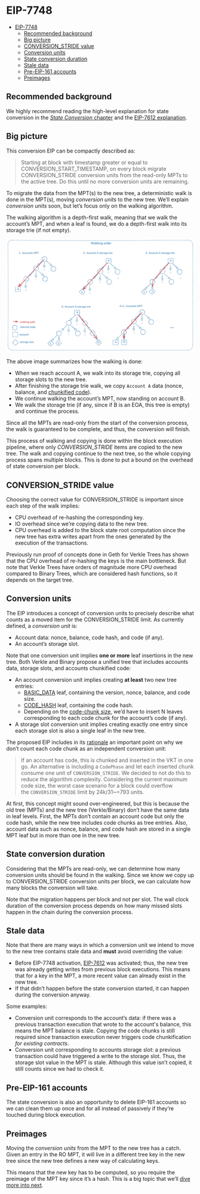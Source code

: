 # EIP-7748

- [EIP-7748](#eip-7748)
  - [Recommended background](#recommended-background)
  - [Big picture](#big-picture)
  - [CONVERSION\_STRIDE value](#conversion_stride-value)
  - [Conversion units](#conversion-units)
  - [State conversion duration](#state-conversion-duration)
  - [Stale data](#stale-data)
  - [Pre-EIP-161 accounts](#pre-eip-161-accounts)
  - [Preimages](#preimages)

## Recommended background

We highly recommend reading the high-level explanation for state conversion in the [*State Conversion* chapter](./intro.md) and the [EIP-7612 explanation](./eip-7612.md).

## Big picture

This conversion EIP can be compactly described as:

> Starting at block with timestamp greater or equal to CONVERSION_START_TIMESTAMP, on every block migrate CONVERSION_STRIDE conversion units from the read-only MPTs to the active tree. Do this until no more conversion units are remaining.

To migrate the data from the MPT(s) to the new tree, a deterministic walk is done in the MPT(s), moving *conversion units* to the new tree. We’ll explain *conversion units* soon, but let’s focus only on the walking algorithm.

The walking algorithm is a depth-first walk, meaning that we walk the account’s MPT, and when a leaf is found, we do a depth-first walk into its storage trie (if not empty).

![image.png](./assets/eip7748-img-1.png)

The above image summarizes how the walking is done:

- When we reach account A, we walk into its storage trie, copying all storage slots to the new tree.
- After finishing the storage trie walk, we copy `Account A` data (nonce, balance, and [chunkified code](../code-chunking/intro.md)).
- We continue walking the account’s MPT, now standing on account B.
- We walk the storage trie (if any, since if B is an EOA, this tree is empty) and continue the process.

Since all the MPTs are read-only from the start of the conversion process, the walk is guaranteed to be complete, and thus, the conversion will finish.

This process of walking and copying is done within the block execution pipeline, where only *CONVERSION_STRIDE* items are copied to the new tree. The walk and copying continue to the next tree, so the whole copying process spans multiple blocks. This is done to put a bound on the overhead of state conversion per block.

## CONVERSION_STRIDE value

Choosing the correct value for CONVERSION_STRIDE is important since each step of the walk implies:

- CPU overhead of re-hashing the corresponding key.
- IO overhead since we’re copying data to the new tree.
- CPU overhead is added to the block state root computation since the new tree has extra writes apart from the ones generated by the execution of the transactions.

Previously run proof of concepts done in Geth for Verkle Trees has shown that the CPU overhead of re-hashing the keys is the main bottleneck. But note that Verkle Trees have orders of magnitude more CPU overhead compared to Binary Trees, which are considered hash functions, so it depends on the target tree.

## Conversion units

The EIP introduces a concept of conversion units to precisely describe what counts as a moved item for the CONVERSION_STRIDE limit. As currently defined, a *conversion unit* is:

- Account data: nonce, balance, code hash, and code (if any).
- An account’s storage slot.

Note that one conversion unit implies **one or more** leaf insertions in the new tree. Both Verkle and Binary propose a unified tree that includes accounts data, storage slots, and accounts chunkified code:

- An account conversion unit implies creating **at least** two new tree entries:
  - [BASIC_DATA](../trees/intro.md#encoding) leaf, containing the version, nonce, balance, and code size.
  - [CODE_HASH](../trees/intro.md#encoding) leaf, containing the code hash.
  - Depending on the [code-chunk size](../code-chunking/intro.md), we’d have to insert N leaves corresponding to each code chunk for the account’s code (if any).
- A storage slot conversion unit implies creating exactly one entry since each storage slot is also a single leaf in the new tree.

The proposed EIP includes in its [rationale](https://eips.ethereum.org/EIPS/eip-7748#state-conversion-step-position-in-block-execution) an important point on why we don’t count each code chunk as an independent conversion unit:

> If an account has code, this is chunked and inserted in the VKT in one go. An alternative is including a `CodePhase` and let each inserted chunk consume one unit of `CONVERSION_STRIDE`.
> We decided to not do this to reduce the algorithm complexity. Considering the current maximum code size, the worst case scenario for a block could overflow the `CONVERSION_STRIDE` limit by 24k/31~=793 units.

At first, this concept might sound over-engineered, but this is because the old tree (MPTs) and the new tree (Verkle/Binary) don’t have the same data in leaf levels. First, the MPTs don’t contain an account code but only the code hash, while the new tree includes code chunks as tree entries. Also, account data such as nonce, balance, and code hash are stored in a single MPT leaf but in more than one in the new tree.

## State conversion duration

Considering that the MPTs are read-only, we can determine how many conversion units should be found in the walking. Since we know we copy up to CONVERSION_STRIDE conversion units per block, we can calculate how many blocks the conversion will take.

Note that the migration happens per block and not per slot. The wall clock duration of the conversion process depends on how many missed slots happen in the chain during the conversion process.

## Stale data

Note that there are many ways in which a conversion unit we intend to move to the new tree contains stale data and **must** avoid overriding the value:

- Before EIP-7748 activation, [EIP-7612](./eip-7612.md) was activated; thus, the new tree was already getting writes from previous block executions. This means that for a key in the MPT, a more recent value can already exist in the new tree.
- If that didn’t happen before the state conversion started, it can happen during the conversion anyway.

Some examples:

- Conversion unit corresponds to the account’s data: if there was a previous transaction execution that wrote to the account's balance, this means the MPT balance is stale. Copying the code chunks is still required since transaction execution never triggers code chunkification *for existing contracts*.
- Conversion unit corresponding to accounts storage slot: a previous transaction could have triggered a write to the storage slot. Thus, the storage slot value in the MPT is stale. Although this value isn’t copied, it still counts since we had to check it.

## Pre-EIP-161 accounts

The state conversion is also an opportunity to delete EIP-161 accounts so we can clean them up once and for all instead of passively if they’re touched during block execution.

## Preimages

Moving the *conversion units* from the MPT to the new tree has a catch. Given an entry in the RO MPT, it will live in a different tree key in the new tree since the new tree defines a new way of calculating keys.

This means that the new key has to be computed, so you require the preimage of the MPT key since it’s a hash. This is a big topic that we’ll [dive more into next](./preimages.md).
